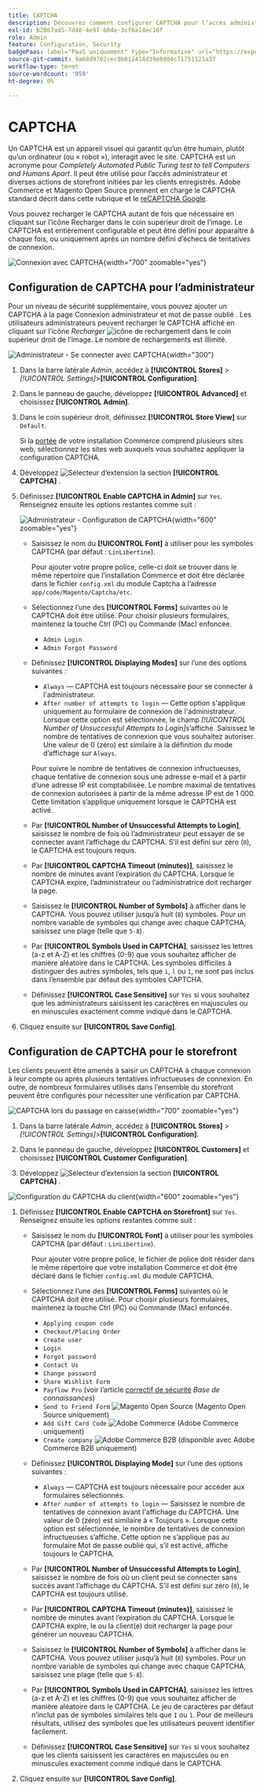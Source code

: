```yaml
---
title: CAPTCHA
description: Découvrez comment configurer CAPTCHA pour l’accès administrateur et les différentes actions de storefront initiées par les clients enregistrés.
exl-id: b2867ad5-7d48-4e9f-b84e-3cf0a14ec16f
role: Admin
feature: Configuration, Security
badgePaas: label="PaaS uniquement" type="Informative" url="https://experienceleague.adobe.com/fr/docs/commerce/user-guides/product-solutions" tooltip="S’applique uniquement aux projets Adobe Commerce on Cloud (infrastructure PaaS gérée par Adobe) et aux projets On-premise."
source-git-commit: 9a68d9702cec9b812414d39e8d04c71751121a37
workflow-type: tm+mt
source-wordcount: '959'
ht-degree: 0%

---
```


# CAPTCHA

Un CAPTCHA est un appareil visuel qui garantit qu’un être humain, plutôt qu’un ordinateur (ou « robot »), interagit avec le site. CAPTCHA est un acronyme pour _Completely Automated Public Turing test to tell Computers and Humans Apart_. Il peut être utilisé pour l’accès administrateur et diverses actions de storefront initiées par les clients enregistrés. Adobe Commerce et Magento Open Source prennent en charge le CAPTCHA standard décrit dans cette rubrique et le [reCAPTCHA Google](security-google-recaptcha.md).

Vous pouvez recharger le CAPTCHA autant de fois que nécessaire en cliquant sur l’icône Recharger dans le coin supérieur droit de l’image. Le CAPTCHA est entièrement configurable et peut être défini pour apparaître à chaque fois, ou uniquement après un nombre défini d’échecs de tentatives de connexion.

![Connexion avec CAPTCHA](./assets/customer-account-login-captcha.png){width="700" zoomable="yes"}

## Configuration de CAPTCHA pour l’administrateur

Pour un niveau de sécurité supplémentaire, vous pouvez ajouter un CAPTCHA à la page Connexion administrateur et mot de passe oublié . Les utilisateurs administrateurs peuvent recharger le CAPTCHA affiché en cliquant sur l’icône _Recharger_ ![icône de rechargement](./assets/CAPTCHA-icon-reload.png) dans le coin supérieur droit de l’image. Le nombre de rechargements est illimité.

![Administrateur - Se connecter avec CAPTCHA](./assets/security-captcha-admin.png){width="300"}

1. Dans la barre latérale _Admin_, accédez à **[!UICONTROL Stores]** > _[!UICONTROL Settings]_>**[!UICONTROL Configuration]**.

1. Dans le panneau de gauche, développez **[!UICONTROL Advanced]** et choisissez **[!UICONTROL Admin]**.

1. Dans le coin supérieur droit, définissez **[!UICONTROL Store View]** sur `Default`.

   Si la [portée](../getting-started/websites-stores-views.md#scope-settings) de votre installation Commerce comprend plusieurs sites web, sélectionnez les sites web auxquels vous souhaitez appliquer la configuration CAPTCHA.

1. Développez ![Sélecteur d’extension](../assets/icon-display-expand.png) la section **[!UICONTROL CAPTCHA]** .

1. Définissez **[!UICONTROL Enable CAPTCHA in Admin]** sur `Yes`. Renseignez ensuite les options restantes comme suit :

   ![Administrateur - Configuration de CAPTCHA](../configuration-reference/advanced/assets/admin-captcha.png){width="600" zoomable="yes"}

   - Saisissez le nom du **[!UICONTROL Font]** à utiliser pour les symboles CAPTCHA (par défaut : `LinLibertine`).

     Pour ajouter votre propre police, celle-ci doit se trouver dans le même répertoire que l’installation Commerce et doit être déclarée dans le fichier `config.xml` du module Captcha à l’adresse `app/code/Magento/Captcha/etc`.

   - Sélectionnez l’une des **[!UICONTROL Forms]** suivantes où le CAPTCHA doit être utilisé. Pour choisir plusieurs formulaires, maintenez la touche Ctrl (PC) ou Commande (Mac) enfoncée.

      - `Admin Login`
      - `Admin Forgot Password`

   - Définissez **[!UICONTROL Displaying Modes]** sur l’une des options suivantes :

      - `Always` — CAPTCHA est toujours nécessaire pour se connecter à l&#39;administrateur.
      - `After number of attempts to login` — Cette option s&#39;applique uniquement au formulaire de connexion de l&#39;administrateur. Lorsque cette option est sélectionnée, le champ _[!UICONTROL Number of Unsuccessful Attempts to Login]_&#x200B;s’affiche. Saisissez le nombre de tentatives de connexion que vous souhaitez autoriser. Une valeur de 0 (zéro) est similaire à la définition du mode d’affichage sur `Always`.

     Pour suivre le nombre de tentatives de connexion infructueuses, chaque tentative de connexion sous une adresse e-mail et à partir d’une adresse IP est comptabilisée. Le nombre maximal de tentatives de connexion autorisées à partir de la même adresse IP est de 1 000. Cette limitation s’applique uniquement lorsque le CAPTCHA est activé.

   - Par **[!UICONTROL Number of Unsuccessful Attempts to Login]**, saisissez le nombre de fois où l’administrateur peut essayer de se connecter avant l’affichage du CAPTCHA. S’il est défini sur zéro (`0`), le CAPTCHA est toujours requis.

   - Par **[!UICONTROL CAPTCHA Timeout (minutes)]**, saisissez le nombre de minutes avant l’expiration du CAPTCHA. Lorsque le CAPTCHA expire, l’administrateur ou l’administratrice doit recharger la page.

   - Saisissez le **[!UICONTROL Number of Symbols]** à afficher dans le CAPTCHA. Vous pouvez utiliser jusqu’à huit (`8`) symboles. Pour un nombre variable de symboles qui change avec chaque CAPTCHA, saisissez une plage (telle que `5-8`).

   - Par **[!UICONTROL Symbols Used in CAPTCHA]**, saisissez les lettres (a-z et A-Z) et les chiffres (0-9) que vous souhaitez afficher de manière aléatoire dans le CAPTCHA. Les symboles difficiles à distinguer des autres symboles, tels que `i`, `l` ou `1`, ne sont pas inclus dans l’ensemble par défaut des symboles CAPTCHA.

   - Définissez **[!UICONTROL Case Sensitive]** sur `Yes` si vous souhaitez que les administrateurs saisissent les caractères en majuscules ou en minuscules exactement comme indiqué dans le CAPTCHA.

1. Cliquez ensuite sur **[!UICONTROL Save Config]**.

## Configuration de CAPTCHA pour le storefront

Les clients peuvent être amenés à saisir un CAPTCHA à chaque connexion à leur compte ou après plusieurs tentatives infructueuses de connexion. En outre, de nombreux formulaires utilisés dans l’ensemble du storefront peuvent être configurés pour nécessiter une vérification par CAPTCHA.

![CAPTCHA lors du passage en caisse](./assets/storefront-checkout-payment-captcha.png){width="700" zoomable="yes"}

1. Dans la barre latérale _Admin_, accédez à **[!UICONTROL Stores]** > _[!UICONTROL Settings]_>**[!UICONTROL Configuration]**.

1. Dans le panneau de gauche, développez **[!UICONTROL Customers]** et choisissez **[!UICONTROL Customer Configuration]**.

1. Développez ![Sélecteur d’extension](../assets/icon-display-expand.png) la section **[!UICONTROL CAPTCHA]** .

![Configuration du CAPTCHA du client](../configuration-reference/customers/assets/customer-configuration-captcha.png){width="600" zoomable="yes"}

1. Définissez **[!UICONTROL Enable CAPTCHA on Storefront]** sur `Yes`. Renseignez ensuite les options restantes comme suit :

   - Saisissez le nom du **[!UICONTROL Font]** à utiliser pour les symboles CAPTCHA (par défaut : `LinLibertine`).

     Pour ajouter votre propre police, le fichier de police doit résider dans le même répertoire que votre installation Commerce et doit être déclaré dans le fichier `config.xml` du module CAPTCHA.

   - Sélectionnez l’une des **[!UICONTROL Forms]** suivantes où le CAPTCHA doit être utilisé. Pour choisir plusieurs formulaires, maintenez la touche Ctrl (PC) ou Commande (Mac) enfoncée.

      - `Applying coupon code`
      - `Checkout/Placing Order`
      - `Create user`
      - `Login`
      - `Forgot password`
      - `Contact Us`
      - `Change password`
      - `Share Wishlist Form`
      - `Payflow Pro` (voir l’article [correctif de sécurité](https://experienceleague.adobe.com/docs/commerce-knowledge-base/kb/troubleshooting/payments/paypal-payflow-pro-active-carding-activity.html?lang=fr) _Base de connaissances_)
      - `Send to Friend Form` ![Magento Open Source](../assets/open-source.svg) (Magento Open Source uniquement)
      - `Add Gift Card Code` ![Adobe Commerce](../assets/adobe-logo.svg) (Adobe Commerce uniquement)
      - `Create company` ![Adobe Commerce B2B](../assets/b2b.svg) (disponible avec Adobe Commerce B2B uniquement)

   - Définissez **[!UICONTROL Displaying Mode]** sur l’une des options suivantes :

      - `Always` — CAPTCHA est toujours nécessaire pour accéder aux formulaires sélectionnés.
      - `After number of attempts to login` — Saisissez le nombre de tentatives de connexion avant l&#39;affichage du CAPTCHA. Une valeur de 0 (zéro) est similaire à « Toujours ». Lorsque cette option est sélectionnée, le nombre de tentatives de connexion infructueuses s’affiche. Cette option ne s’applique pas au formulaire Mot de passe oublié qui, s’il est activé, affiche toujours le CAPTCHA.

   - Par **[!UICONTROL Number of Unsuccessful Attempts to Login]**, saisissez le nombre de fois où un client peut se connecter sans succès avant l’affichage du CAPTCHA. S’il est défini sur zéro (`0`), le CAPTCHA est toujours utilisé.

   - Par **[!UICONTROL CAPTCHA Timeout (minutes)]**, saisissez le nombre de minutes avant l’expiration du CAPTCHA. Lorsque le CAPTCHA expire, le ou la client(e) doit recharger la page pour générer un nouveau CAPTCHA.

   - Saisissez le **[!UICONTROL Number of Symbols]** à afficher dans le CAPTCHA. Vous pouvez utiliser jusqu’à huit (`8`) symboles. Pour un nombre variable de symboles qui change avec chaque CAPTCHA, saisissez une plage (telle que `5-8`).

   - Par **[!UICONTROL Symbols Used in CAPTCHA]**, saisissez les lettres (a-z et A-Z) et les chiffres (0-9) que vous souhaitez afficher de manière aléatoire dans le CAPTCHA. Le jeu de caractères par défaut n’inclut pas de symboles similaires tels que `I` ou `1`. Pour de meilleurs résultats, utilisez des symboles que les utilisateurs peuvent identifier facilement.

   - Définissez **[!UICONTROL Case Sensitive]** sur `Yes` si vous souhaitez que les clients saisissent les caractères en majuscules ou en minuscules exactement comme indiqué dans le CAPTCHA.

1. Cliquez ensuite sur **[!UICONTROL Save Config]**.
